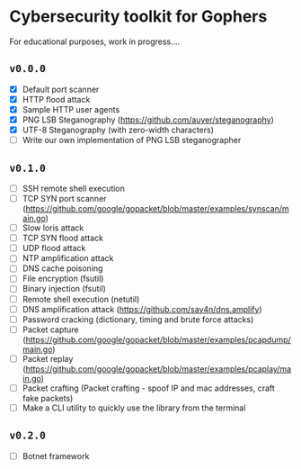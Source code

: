 # Cybersecurity toolkit for Gophers

For educational purposes, work in progress....

## `v0.0.0`

- [x] Default port scanner
- [x] HTTP flood attack
- [x] Sample HTTP user agents
- [x] PNG LSB Steganography (https://github.com/auyer/steganography)
- [x] UTF-8 Steganography (with zero-width characters)
- [ ] Write our own implementation of PNG LSB steganographer

## `v0.1.0`
- [ ] SSH remote shell execution
- [ ] TCP SYN port scanner (https://github.com/google/gopacket/blob/master/examples/synscan/main.go)
- [ ] Slow loris attack
- [ ] TCP SYN flood attack
- [ ] UDP flood attack
- [ ] NTP amplification attack
- [ ] DNS cache poisoning
- [ ] File encryption (fsutil)
- [ ] Binary injection (fsutil)
- [ ] Remote shell execution (netutil)
- [ ] DNS amplification attack (https://github.com/say4n/dns.amplify)
- [ ] Password cracking (dictionary, timing and brute force attacks)
- [ ] Packet capture (https://github.com/google/gopacket/blob/master/examples/pcapdump/main.go)
- [ ] Packet replay (https://github.com/google/gopacket/blob/master/examples/pcaplay/main.go)
- [ ] Packet crafting (Packet crafting - spoof IP and mac addresses, craft fake packets)
- [ ] Make a CLI utility to quickly use the library from the terminal

## `v0.2.0`
- [ ] Botnet framework
